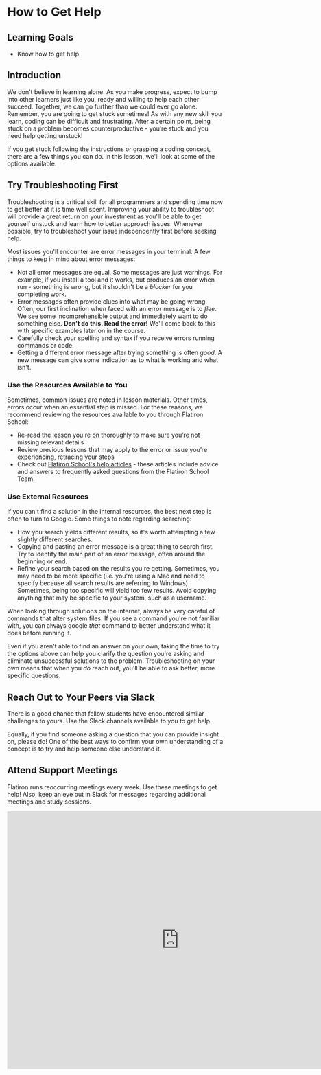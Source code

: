 # How to Get Help

## Learning Goals

- Know how to get help

## Introduction

We don't believe in learning alone. As you make progress, expect to bump into
other learners just like you, ready and willing to help each other succeed.
Together, we can go further than we could ever go alone. Remember, you are going
to get stuck sometimes! As with any new skill you learn, coding can be difficult
and frustrating. After a certain point, being stuck on a problem becomes
counterproductive - you’re stuck and you need help getting unstuck!

If you get stuck following the instructions or grasping a coding concept, there
are a few things you can do. In this lesson, we'll look at some of the options
available.

## Try Troubleshooting First

Troubleshooting is a critical skill for all programmers and spending time now to get better at
it is time well spent. Improving your ability to troubleshoot will provide a great return on
your investment as you'll be able to get yourself unstuck and learn how to better approach issues.
Whenever possible, try to troubleshoot your issue independently first before seeking help.

Most issues you'll encounter are error messages in your terminal. A few things to keep in mind about
error messages:

- Not all error messages are equal. Some messages are just warnings. For example, if you install a tool
  and it works, but produces an error when run - something is wrong, but it shouldn't be a _blocker_ for
  you completing work.
- Error messages often provide clues into what may be going wrong. Often, our first inclination when
  faced with an error message is to _flee_. We see some incomprehensible output and immediately want to do
  something else. **Don't do this. Read the error!** We'll come back to this with specific examples later on in the course.
- Carefully check your spelling and syntax if you receive errors running commands or code.
- Getting a different error message after trying something is often _good_. A new message can give some
  indication as to what is working and what isn't.
  
### Use the Resources Available to You

Sometimes, common issues are noted in lesson materials. Other times, errors occur when an essential step is
missed. For these reasons, we recommend reviewing the resources available to you through Flatiron School:

- Re-read the lesson you're on thoroughly to make sure you’re not missing relevant details
- Review previous lessons that may apply to the error or issue you’re experiencing, retracing your steps
- Check out [Flatiron School's help articles](https://help.learn.co) - these articles include
  advice and answers to frequently asked questions from the Flatiron School Team.
  
### Use External Resources
  
If you can't find a solution in the internal resources, the best next step is
often to turn to Google. Some things to note regarding searching:

- How you search yields different results, so it's worth attempting a few
  slightly different searches.
- Copying and pasting an error message is a great thing to search first. Try
  to identify the main part of an error message, often around the beginning or end.
- Refine your search based on the results you're getting. Sometimes, you may
  need to be more specific (i.e. you're using a Mac and need to specify because
  all search results are referring to Windows). Sometimes, being too specific
  will yield too few results. Avoid copying anything that may be specific to
  your system, such as a username.

When looking through solutions on the internet, always be very careful of
commands that alter system files. If you see a command you're not familiar
with, you can always google _that_ command to better understand what it does
before running it.

Even if you aren't able to find an answer on your own, taking the time to try
the options above can help you clarify the question you're asking and eliminate
unsuccessful solutions to the problem. Troubleshooting on your own means that
when you _do_ reach out, you'll be able to ask better, more specific questions.

## Reach Out to Your Peers via Slack

There is a good chance that fellow students have encountered similar challenges
to yours. Use the Slack channels available to you to get help.

Equally, if you find someone asking a question that you can provide insight on,
please do! One of the best ways to confirm your own understanding of a concept
is to try and help someone else understand it.

## Attend Support Meetings

Flatiron runs reoccurring meetings every week. Use these meetings to get help!
Also, keep an eye out in Slack for messages regarding additional meetings and
study sessions.

<iframe style="border: 0;" src="https://calendar.google.com/calendar/embed?src=c_mcnbnls2uhbisql1i8fo36um24%40group.calendar.google.com&amp;ctz=America%2FNew_York" width="800" height="600"></iframe>
